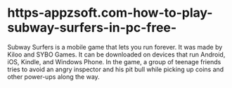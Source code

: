 # https-appzsoft.com-how-to-play-subway-surfers-in-pc-free-
Subway Surfers is a mobile game that lets you run forever. It was made by Kiloo and SYBO Games. It can be downloaded on devices that run Android, iOS, Kindle, and Windows Phone. In the game, a group of teenage friends tries to avoid an angry inspector and his pit bull while picking up coins and other power-ups along the way.
